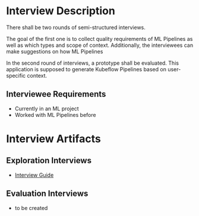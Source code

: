 # Interview Description
There shall be two rounds of semi-structured interviews.

The goal of the first one is to collect quality requirements of ML Pipelines as well as which types and scope of context. Additionally, the interviewees can make suggestions on how ML Pipelines

In the second round of interviews, a prototype shall be evaluated. This application is supposed to generate Kubeflow Pipelines based on  user-specific context.

## Interviewee Requirements
- Currently in an ML project
- Worked with ML Pipelines before

# Interview Artifacts
## Exploration Interviews
- [Interview Guide](interview1-guide.md)

## Evaluation Interviews
- to be created
